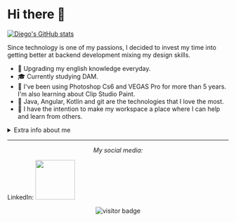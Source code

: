 # Hi there 👋

[![Diego's GitHub stats](https://github-readme-stats.vercel.app/api?username=diegogomezcampusfp)](https://github.com/diegogomezcampusfp/github-readme-stats)

Since technology is one of my passions, I decided to invest my time into getting better at backend development mixing my design skills.  

* 💬   Upgrading my english knowledge everyday.
* 🎓   Currently studying DAM.
* 🎨   I've been using Photoshop Cs6 and VEGAS Pro for more than 5 years. I'm also learning about Clip Studio Paint.
* 💾   Java, Angular, Kotlin and git are the technologies that I love the most.
* 👥   I have the intention to make my workspace a place where I can help and learn from others.

<details>
  <summary>Extra info about me</summary>
  <br>

* 📚   Regular reader. 
* 📓   Been drawing since 2020.

</details>
  
<hr>
<p align="center">
  <i>My social media:</i>

LinkedIn: <a href="https://golang.org/" target="_blank" align="center">
    <img src="https://raw.githubusercontent.com/itsksaurabh/itsksaurabh/master/assets/golang.gif"  height="90" />
  </a>

<p  align="center">
<!--<img src="https://visitor-badge.glitch.me/badge?page_id=halfrost.halfrost" alt="visitor badge"/>-->
<img src="https://visitor-badge.laobi.icu/badge?page_id=halfrost.halfrost" alt="visitor badge"/>       
</p>
</p>


